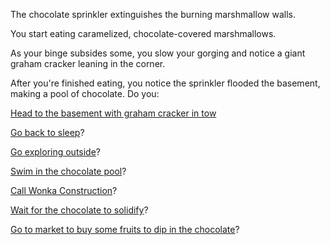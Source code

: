 The chocolate sprinkler extinguishes the burning marshmallow walls.

You start eating caramelized, chocolate-covered marshmallows.

As your binge subsides some, you slow your gorging and notice a
giant graham cracker leaning in the corner.

After you're finished eating, you notice the sprinkler flooded the
basement, making a pool of chocolate. Do you:

[Head to the basement with graham cracker in tow](../../graham-cracker/graham-cracker.md)

[Go back to sleep](../../sleep/more-sleep/more-sleep.md)?

[Go exploring outside](../../explore-outside/explore-outside.md)?

[Swim in the chocolate pool](basement-swim/basement-swim.md)?

[Call Wonka Construction](wonka-construction/wonka-construction.md)?

[Wait for the chocolate to solidify](solid-chocolate/solid-chocolate.md)?

[Go to market to buy some fruits to dip in the chocolate](going-to-market/going-to-market.md)?
